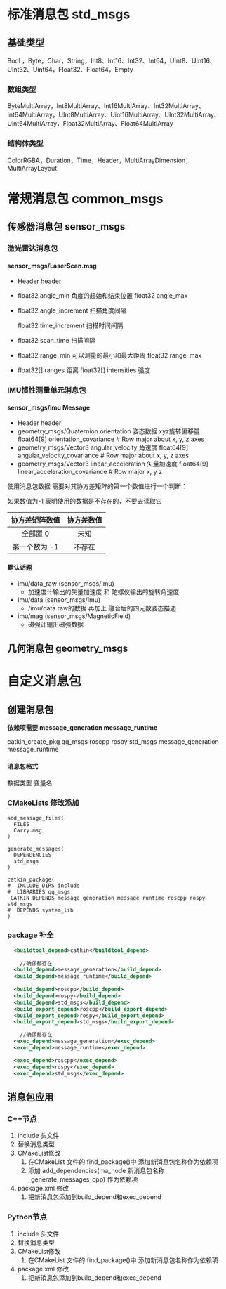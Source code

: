 # 标准消息包 std_msgs

## 基础类型

Bool ，Byte，Char，String，Int8、Int16、Int32、Int64，UInt8、UInt16、UInt32、Uint64，Float32、Float64，Empty

### 数组类型

ByteMultiArray，Int8MultiArray、Int16MultiArray、Int32MultiArray、Int64MultiArray，UInt8MultiArray、Uint16MultiArray、UInt32MultiArray、Uint64MultiArray，Float32MultiArray、Float64MultiArray

### 结构体类型

ColorRGBA，Duration，Time，Header，MultiArrayDimension，MultiArrayLayout

# 常规消息包 common_msgs

## 传感器消息包 sensor_msgs

### 激光雷达消息包

#### sensor_msgs/LaserScan.msg

- Header header      

- float32 angle_min  角度的起始和结束位置
  float32 angle_max    

- float32 angle_increment       扫描角度间隔

  float32 time_increment         扫描时间间隔

- float32 scan_time    扫描间隔

- float32 range_min    可以测量的最小和最大距离
  float32 range_max    

- float32[] ranges    距离
  float32[] intensities     强度

### IMU惯性测量单元消息包

#### sensor_msgs/Imu Message

- Header header
- geometry_msgs/Quaternion orientation             姿态数据 xyz旋转偏移量
  float64[9] orientation_covariance # Row major about x, y, z axes
- geometry_msgs/Vector3 angular_velocity               角速度
  float64[9] angular_velocity_covariance # Row major about x, y, z axes
- geometry_msgs/Vector3 linear_acceleration           矢量加速度
  float64[9] linear_acceleration_covariance # Row major x, y z 

使用消息包数据 需要对其协方差矩阵的第一个数值进行一个判断：

如果数值为-1 表明使用的数据是不存在的，不要去读取它

| 协方差矩阵数值 | 协方差数值 |
| :------------: | :--------: |
|    全部置 0    |    未知    |
| 第一个数为 -1  |   不存在   |

#### 默认话题

- imu/data_raw (sensor_msgs/Imu)
  - 加速度计输出的矢量加速度 和 陀螺仪输出的旋转角速度
- imu/data (sensor_msgs/Imu)
  - /imu/data raw的数据 再加上 融合后的四元数姿态描述
- imu/mag (sensor_msgs/MagneticField)
  - 磁强计输出磁强数据

## 几何消息包 geometry_msgs

# 自定义消息包

## 创建消息包

**依赖项需要 message_generation message_runtime**

catkin_create_pkg qq_msgs roscpp rospy std_msgs message_generation message_runtime

#### 消息包格式

数据类型 变量名

### CMakeLists 修改添加

```camke
add_message_files(
  FILES
  Carry.msg
)

generate_messages(
  DEPENDENCIES
  std_msgs
)

catkin_package(
#  INCLUDE_DIRS include
#  LIBRARIES qq_msgs
 CATKIN_DEPENDS message_generation message_runtime roscpp rospy std_msgs
#  DEPENDS system_lib
)
```

### package 补全

```xml
  <buildtool_depend>catkin</buildtool_depend>
  
	//确保都存在
  <build_depend>message_generation</build_depend>
  <build_depend>message_runtime</build_depend>
  
  <build_depend>roscpp</build_depend>
  <build_depend>rospy</build_depend>
  <build_depend>std_msgs</build_depend>
  <build_export_depend>roscpp</build_export_depend>
  <build_export_depend>rospy</build_export_depend>
  <build_export_depend>std_msgs</build_export_depend>

	//确保都存在
  <exec_depend>message_generation</exec_depend>
  <exec_depend>message_runtime</exec_depend>

  <exec_depend>roscpp</exec_depend>
  <exec_depend>rospy</exec_depend>
  <exec_depend>std_msgs</exec_depend>
```

## 消息包应用

### C++节点

1. include 头文件
2. 替换消息类型
3. CMakeList修改
   1. 在CMakeList 文件的 find_package()中 添加新消息包名称作为依赖项
   2. 添加 add_dependencies(ma_node 新消息包名称_generate_messages_cpp) 作为依赖项
4. package.xml 修改
   1. 把新消息包添加到build_depend和exec_depend

### Python节点

1. include 头文件
2. 替换消息类型
3. CMakeList修改
   1. 在CMakeList 文件的 find_package()中 添加新消息包名称作为依赖项
4. package.xml 修改
   1. 把新消息包添加到build_depend和exec_depend
